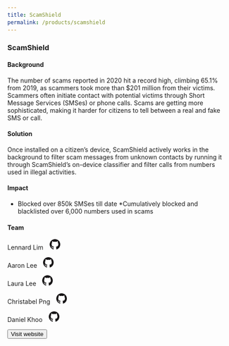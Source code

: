 ```yaml
---
title: ScamShield
permalink: /products/scamshield
---
```

### ScamShield

#### Background 

The number of scams reported in 2020 hit a record high, climbing 65.1% from 2019, as scammers took more than $201 million from their victims. Scammers often initiate contact with potential victims through Short Message Services (SMSes) or phone calls. Scams are getting more sophisticated, making it harder for citizens to tell between a real and fake SMS or call. 


#### Solution
Once installed on a citizen’s device, ScamShield actively works in the background to filter scam messages from unknown contacts by running it through ScamShield’s on-device classifier and filter calls from numbers used in illegal activities. 


#### Impact

* Blocked over 850k SMSes till date
*Cumulatively blocked and blacklisted over 6,000 numbers used in scams

#### Team

Lennard Lim <a href="https://github.com/lennardl" style="display: inline-block; width: 24px; height: 24px; margin-bottom: -5px; margin-left: 10px;">
    <img border="0" alt="Github account" src="/images/Github-Mark-32px.png">
</a>

Aaron Lee <a href="https://github.com/Buooy " style="display: inline-block; width: 24px; height: 24px; margin-bottom: -5px; margin-left: 10px;">
    <img border="0" alt="Github account" src="/images/Github-Mark-32px.png">
</a>

Laura Lee <a href="https://github.com/laura-xy-lee " style="display: inline-block; width: 24px; height: 24px; margin-bottom: -5px; margin-left: 10px;">
    <img border="0" alt="Github account" src="/images/Github-Mark-32px.png">
</a>

Christabel Png <a href="https://github.com/belpng" style="display: inline-block; width: 24px; height: 24px; margin-bottom: -5px; margin-left: 10px;">
    <img border="0" alt="Github account" src="/images/Github-Mark-32px.png">
</a> 

Daniel Khoo <a href="https://github.com/danielkhoo" style="display: inline-block; width: 24px; height: 24px; margin-bottom: -5px; margin-left: 10px;">
    <img border="0" alt="Github account" src="/images/Github-Mark-32px.png">
</a> 

<a href="https://www.scamshield.org.sg" target="_blank">
    <button class="bp-button is-secondary is-medium has-text-white is-uppercase search-button">
        Visit website
    </button>
</a>
